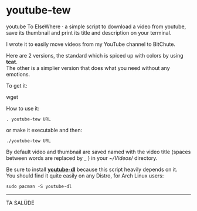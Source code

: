# youtube-tew

youtube To ElseWhere · a simple script to download a video from youtube, save its thumbnail and print its title and description on your terminal.

I wrote it to easily move videos from my YouTube channel to BitChute.

Here are 2 versions, the standard which is spiced up with colors by using **tcat**.  
The other is a simplier version that does what you need without any emotions.

To get it:

wget 

How to use it:

`. youtube-tew URL`

or make it executable and then:

`./youtube-tew URL`

By default video and thumbnail are saved named with the video title (spaces between words are replaced by _ ) in your *~/Videos/* directory.


Be sure to install [**youtube-dl**](https://github.com/rg3/youtube-dl/) because this script heavily depends on it.  
You should find it quite easily on any Distro, for Arch Linux users:

`sudo pacman -S youtube-dl`


---
TA SALÜDE
